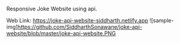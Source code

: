 Responsive Joke Website using api.

Web Link: https://joke-api-website-siddharth.netlify.app
![sample-img]https://github.com/SiddharthSonawane/joke-api-website/blob/master/joke-api-website.PNG
